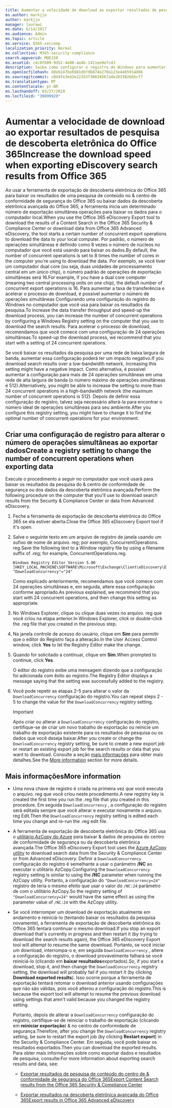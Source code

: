 ```yaml
---
title: Aumentar a velocidade de download ao exportar resultados de pesquisa de descoberta eletrônica do Office 365
ms.author: markjjo
author: markjjo
manager: laurawi
ms.date: 6/14/2017
ms.audience: Admin
ms.topic: article
ms.service: O365-seccomp
localization_priority: Normal
ms.collection: M365-security-compliance
search.appverid: MOE150
ms.assetid: c4c8f689-9d52-4e80-ae4b-1411ee9efc43
description: Saiba como configurar o registro do Windows para aumentar a taxa de transferência de dados ao baixar os resultados da pesquisa e pesquisar dados &amp; do centro de conformidade de segurança do Office 365 e da descoberta eletrônica avançada do Office 365.
ms.openlocfilehash: ddeb247be6981dbfdb874e270a123e4465914d86
ms.sourcegitcommit: c0d4fe3e43e22353f30034567ade28330266bcf7
ms.translationtype: MT
ms.contentlocale: pt-BR
ms.lasthandoff: 03/27/2019
ms.locfileid: "30899920"
---
```

# <a name="increase-the-download-speed-when-exporting-ediscovery-search-results-from-office-365"></a><span data-ttu-id="83ea8-103">Aumentar a velocidade de download ao exportar resultados de pesquisa de descoberta eletrônica do Office 365</span><span class="sxs-lookup"><span data-stu-id="83ea8-103">Increase the download speed when exporting eDiscovery search results from Office 365</span></span>

<span data-ttu-id="83ea8-104">Ao usar a ferramenta de exportação de descoberta eletrônica do Office 365 para baixar os resultados de uma pesquisa de conteúdo no &amp; centro de conformidade de segurança do Office 365 ou baixar dados da descoberta eletrônica avançada do Office 365, a ferramenta inicia um determinado número de exportação simultânea operações para baixar os dados para o computador local.</span><span class="sxs-lookup"><span data-stu-id="83ea8-104">When you use the Office 365 eDiscovery Export tool to download the results of a Content Search in the Office 365 Security &amp; Compliance Center or download data from Office 365 Advanced eDiscovery, the tool starts a certain number of concurrent export operations to download the data to your local computer.</span></span> <span data-ttu-id="83ea8-105">Por padrão, o número de operações simultâneas é definido como 8 vezes o número de núcleos no computador que você está usando para baixar os dados.</span><span class="sxs-lookup"><span data-stu-id="83ea8-105">By default, the number of concurrent operations is set to 8 times the number of cores in the computer you're using to download the data.</span></span> <span data-ttu-id="83ea8-106">Por exemplo, se você tiver um computador dual core (ou seja, duas unidades de processamento central em um único chip), o número padrão de operações de exportação simultâneas será 16.</span><span class="sxs-lookup"><span data-stu-id="83ea8-106">For example, if you have a dual core computer (meaning two central processing units on one chip), the default number of concurrent export operations is 16.</span></span> <span data-ttu-id="83ea8-107">Para aumentar a taxa de transferência e acelerar o processo de download, é possível aumentar o número de operações simultâneas Configurando uma configuração do registro do Windows no computador que você usa para baixar os resultados da pesquisa.</span><span class="sxs-lookup"><span data-stu-id="83ea8-107">To increase the data transfer throughput and speed-up the download process, you can increase the number of concurrent operations by configuring a Windows Registry setting on the computer that you use to download the search results.</span></span> <span data-ttu-id="83ea8-108">Para acelerar o processo de download, recomendamos que você comece com uma configuração de 24 operações simultâneas.</span><span class="sxs-lookup"><span data-stu-id="83ea8-108">To speed-up the download process, we recommend that you start with a setting of 24 concurrent operations.</span></span>
  
<span data-ttu-id="83ea8-109">Se você baixar os resultados da pesquisa por uma rede de baixa largura de banda, aumentar essa configuração poderá ter um impacto negativo.</span><span class="sxs-lookup"><span data-stu-id="83ea8-109">If you download search results over a low-bandwidth network, increasing this setting might have a negative impact.</span></span> <span data-ttu-id="83ea8-110">Como alternativa, é possível aumentar a configuração para mais de 24 operações simultâneas em uma rede de alta largura de banda (o número máximo de operações simultâneas é 512).</span><span class="sxs-lookup"><span data-stu-id="83ea8-110">Alternatively, you might be able to increase the setting to more than 24 concurrent operations in a high-bandwidth network (the maximum number of concurrent operations is 512).</span></span> <span data-ttu-id="83ea8-111">Depois de definir essa configuração do registro, talvez seja necessário alterá-la para encontrar o número ideal de operações simultâneas para seu ambiente.</span><span class="sxs-lookup"><span data-stu-id="83ea8-111">After you configure this registry setting, you might have to change it to find the optimal number of concurrent operations for your environment.</span></span>
  
## <a name="create-a-registry-setting-to-change-the-number-of-concurrent-operations-when-exporting-data"></a><span data-ttu-id="83ea8-112">Criar uma configuração de registro para alterar o número de operações simultâneas ao exportar dados</span><span class="sxs-lookup"><span data-stu-id="83ea8-112">Create a registry setting to change the number of concurrent operations when exporting data</span></span>

<span data-ttu-id="83ea8-113">Execute o procedimento a seguir no computador que você usará para baixar os resultados da pesquisa do &amp; centro de conformidade de segurança ou dos dados da descoberta eletrônica avançada.</span><span class="sxs-lookup"><span data-stu-id="83ea8-113">Perform the following procedure on the computer that you'll use to download search results from the Security &amp; Compliance Center or data from Advanced eDiscovery.</span></span>
  
1. <span data-ttu-id="83ea8-114">Feche a ferramenta de exportação de descoberta eletrônica do Office 365 se ela estiver aberta.</span><span class="sxs-lookup"><span data-stu-id="83ea8-114">Close the Office 365 eDiscovery Export tool if it's open.</span></span> 
    
2. <span data-ttu-id="83ea8-115">Salve o seguinte texto em um arquivo de registro de janela usando um sufixo de nome de arquivo. reg; por exemplo, ConcurrentOperations. reg.</span><span class="sxs-lookup"><span data-stu-id="83ea8-115">Save the following text to a Window registry file by using a filename suffix of .reg; for example, ConcurrentOperations.reg.</span></span> 
    
    ```
    Windows Registry Editor Version 5.00
    [HKEY_LOCAL_MACHINE\SOFTWARE\Microsoft\Exchange\Client\eDiscovery\ExportTool]
    "DownloadConcurrency"="24"
    ```

    <span data-ttu-id="83ea8-116">Como explicado anteriormente, recomendamos que você comece com 24 operações simultâneas e, em seguida, altere essa configuração conforme apropriado.</span><span class="sxs-lookup"><span data-stu-id="83ea8-116">As previous explained, we recommend that you start with 24 concurrent operations, and then change this setting as appropriate.</span></span>
    
3. <span data-ttu-id="83ea8-117">No Windows Explorer, clique ou clique duas vezes no arquivo. reg que você criou na etapa anterior.</span><span class="sxs-lookup"><span data-stu-id="83ea8-117">In Windows Explorer, click or double-click the .reg file that you created in the previous step.</span></span>
    
4. <span data-ttu-id="83ea8-118">Na janela controle de acesso do usuário, clique em **Sim** para permitir que o editor do Registro faça a alteração.</span><span class="sxs-lookup"><span data-stu-id="83ea8-118">In the User Access Control window, click **Yes** to let the Registry Editor make the change.</span></span> 
    
5. <span data-ttu-id="83ea8-119">Quando for solicitado a continuar, clique em **Sim**.</span><span class="sxs-lookup"><span data-stu-id="83ea8-119">When prompted to continue, click **Yes**.</span></span>
    
    <span data-ttu-id="83ea8-120">O editor do registro exibe uma mensagem dizendo que a configuração foi adicionada com êxito ao registro.</span><span class="sxs-lookup"><span data-stu-id="83ea8-120">The Registry Editor displays a message saying that the setting was successfully added to the registry.</span></span>
    
6. <span data-ttu-id="83ea8-121">Você pode repetir as etapas 2-5 para alterar o valor da `DownloadConcurrency` configuração do registro.</span><span class="sxs-lookup"><span data-stu-id="83ea8-121">You can repeat steps 2 - 5 to change the value for the  `DownloadConcurrency` registry setting.</span></span> 
    
    > [!IMPORTANT]
    > <span data-ttu-id="83ea8-122">Após criar ou alterar a `DownloadConcurrency` configuração do registro, certifique-se de criar um novo trabalho de exportação ou reinicie um trabalho de exportação existente para os resultados de pesquisa ou os dados que você deseja baixar.</span><span class="sxs-lookup"><span data-stu-id="83ea8-122">After you create or change the  `DownloadConcurrency` registry setting, be sure to create a new export job or restart an existing export job for the search results or data that you want to download.</span></span> <span data-ttu-id="83ea8-123">Consulte a seção [mais informações](#more-information) para obter mais detalhes.</span><span class="sxs-lookup"><span data-stu-id="83ea8-123">See the [More information](#more-information) section for more details.</span></span> 
  
## <a name="more-information"></a><span data-ttu-id="83ea8-124">Mais informações</span><span class="sxs-lookup"><span data-stu-id="83ea8-124">More information</span></span>

- <span data-ttu-id="83ea8-125">Uma nova chave de registro é criada na primeira vez que você executa o arquivo. reg que você criou neste procedimento.</span><span class="sxs-lookup"><span data-stu-id="83ea8-125">A new registry key is created the first time you run the .reg file that you created in this procedure.</span></span> <span data-ttu-id="83ea8-126">Em seguida `DownloadConcurrency` , a configuração do registro será editada sempre que você alterar e executar novamente o arquivo. reg Edit.</span><span class="sxs-lookup"><span data-stu-id="83ea8-126">Then the  `DownloadConcurrency` registry setting is edited each time you change and re-run the .reg edit file.</span></span> 
    
- <span data-ttu-id="83ea8-127">A ferramenta de exportação de descoberta eletrônica do Office 365 usa o [utilitário AzCopy do Azure](https://go.microsoft.com/fwlink/?linkid=849949) para baixar &amp; dados de pesquisa do centro de conformidade de segurança ou da descoberta eletrônica avançada.</span><span class="sxs-lookup"><span data-stu-id="83ea8-127">The Office 365 eDiscovery Export tool uses the [Azure AzCopy utility](https://go.microsoft.com/fwlink/?linkid=849949) to download search data from the Security &amp; Compliance Center or from Advanced eDiscovery.</span></span> <span data-ttu-id="83ea8-128">Definir a `DownloadConcurrency` configuração do registro é semelhante a usar o parâmetro **/NC** ao executar o utilitário AzCopy.</span><span class="sxs-lookup"><span data-stu-id="83ea8-128">Configuring the  `DownloadConcurrency` registry setting is similar to using the **/NC** parameter when running the AzCopy utility.</span></span> <span data-ttu-id="83ea8-129">Portanto, a configuração do `"DownloadConcurrency=24"` registro de teria o mesmo efeito que usar o valor do `/NC:24` parâmetro de com o utilitário AzCopy.</span><span class="sxs-lookup"><span data-stu-id="83ea8-129">So the registry setting of  `"DownloadConcurrency=24"` would have the same effect as using the parameter value of  `/NC:24` with the AzCopy utility.</span></span> 
    
- <span data-ttu-id="83ea8-130">Se você interromper um download de exportação atualmente em andamento e reiniciá-lo (tentando baixar os resultados da pesquisa novamente), a ferramenta de exportação de descoberta eletrônica do Office 365 tentará continuar o mesmo download.</span><span class="sxs-lookup"><span data-stu-id="83ea8-130">If you stop an export download that's currently in progress and then restart it (by trying to download the search results again), the Office 365 eDiscovery Export tool will attempt to resume the same download.</span></span> <span data-ttu-id="83ea8-131">Portanto, se você iniciar um download, interrompa-o e, em seguida `DownloadConcurrency` , altere a configuração do registro, o download provavelmente falhará se você reiniciá-lo (clicando em **baixar resultados**exportados).</span><span class="sxs-lookup"><span data-stu-id="83ea8-131">So, if you start a download, stop it, and then change the  `DownloadConcurrency` registry setting, the download will probably fail if you restart it (by clicking **Download exported results**).</span></span> <span data-ttu-id="83ea8-132">Isso ocorre porque a ferramenta de exportação tentará retomar o download anterior usando configurações que não são válidas, pois você alterou a configuração do registro.</span><span class="sxs-lookup"><span data-stu-id="83ea8-132">This is because the export tool will attempt to resume the previous download using settings that aren't valid because you changed the registry setting.</span></span>
    
    <span data-ttu-id="83ea8-133">Portanto, depois de alterar a `DownloadConcurrency` configuração do registro, certifique-se de reiniciar o trabalho de exportação (clicando em **reiniciar exportação**) &amp; no centro de conformidade de segurança.</span><span class="sxs-lookup"><span data-stu-id="83ea8-133">Therefore, after you change the  `DownloadConcurrency` registry setting, be sure to restart the export job (by clicking **Restart export**) in the Security &amp; Compliance Center.</span></span> <span data-ttu-id="83ea8-134">Em seguida, você pode baixar os resultados exportados.</span><span class="sxs-lookup"><span data-stu-id="83ea8-134">Then you can download the exported results.</span></span> <span data-ttu-id="83ea8-135">Para obter mais informações sobre como exportar dados e resultados de pesquisa, consulte:</span><span class="sxs-lookup"><span data-stu-id="83ea8-135">For more information about exporting search results and data, see:</span></span>
    
  - [<span data-ttu-id="83ea8-136">Exportar resultados de pesquisa de conteúdo do centro de &amp; conformidade de segurança do Office 365</span><span class="sxs-lookup"><span data-stu-id="83ea8-136">Export Content Search results from the Office 365 Security &amp; Compliance Center</span></span>](export-search-results.md)
    
  - [<span data-ttu-id="83ea8-137">Exportar resultados na descoberta eletrônica avançada do Office 365</span><span class="sxs-lookup"><span data-stu-id="83ea8-137">Export results in Office 365 Advanced eDiscovery</span></span>](export-results-in-advanced-ediscovery.md)
    
